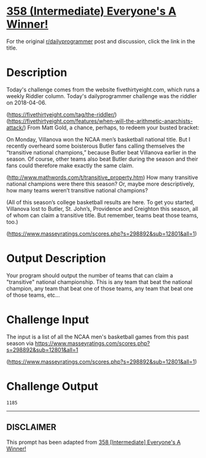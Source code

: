 # [358 (Intermediate) Everyone's A Winner!](https://www.reddit.com/r/dailyprogrammer/comments/8ewq2e/20180425_challenge_358_intermediate_everyones_a/)

For the original [r/dailyprogrammer](https://www.reddit.com/r/dailyprogrammer/) post and discussion, click the link in the title.

# Description
Today's challenge comes from the website fivethirtyeight.com, which runs a weekly Riddler column.  Today's dailyprogrammer challenge was the riddler on 2018-04-06.

(https://fivethirtyeight.com/tag/the-riddler/)
(https://fivethirtyeight.com/features/when-will-the-arithmetic-anarchists-attack/)
From Matt Gold, a chance, perhaps, to redeem your busted bracket:

On Monday, Villanova won the NCAA men’s basketball national title. But I recently overheard some boisterous Butler fans calling themselves the “transitive national champions,” because Butler beat Villanova earlier in the season. Of course, other teams also beat Butler during the season and their fans could therefore make exactly the same claim.

(http://www.mathwords.com/t/transitive_property.htm)
How many transitive national champions were there this season? Or, maybe more descriptively, how many teams weren’t transitive national champions?

(All of this season’s college basketball results are here. To get you started, Villanova lost to Butler, St. John’s, Providence and Creighton this season, all of whom can claim a transitive title. But remember, teams beat those teams, too.)

(https://www.masseyratings.com/scores.php?s=298892&sub=12801&all=1)
# Output Description
Your program should output the number of teams that can claim a "transitive" national championship.  This is any team that beat the national champion, any team that beat one of those teams, any team that beat one of those teams, etc...

# Challenge Input
The input is a list of all the NCAA men's basketball games from this past season via https://www.masseyratings.com/scores.php?s=298892&sub=12801&all=1

(https://www.masseyratings.com/scores.php?s=298892&sub=12801&all=1)
# Challenge Output

```
1185
```

----
## **DISCLAIMER**
This prompt has been adapted from [358 [Intermediate] Everyone's A Winner!](https://www.reddit.com/r/dailyprogrammer/comments/8ewq2e/20180425_challenge_358_intermediate_everyones_a/
)
